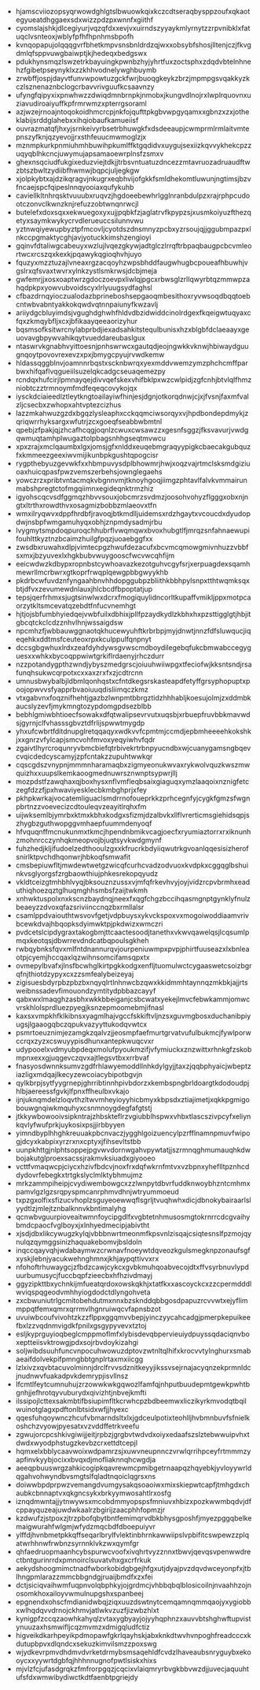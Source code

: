 * hjamscviiozopsyqrwowdghlgtslbwuowkqixkczcdtseraqbysppzoufxqkaotegyueatdhggaexsdxwizzpdzpxwnnfxgiithf
* cyomslajshkjdlcegiyurjvqzqfdxxevjvxuirndszyyaykmlyrnytzzrpvnibklxfatuqclvsnteoxjwblyfpfhfhpnhmsbpofh
* kvnqopapujolqqqgvrfbhetkmpvsnsbnldrdzqjwxxobsybfshosjlltenjczjfkvgdmlqfsppvuwgbaiwptjkjhedeqxbedgswx
* pdukhynsmqzlswzetrkbayuingkpwnbzhyjyhrtfuxzoctsphxzdqdvbtelnhnehzfgibetpseynyklxzzkhhvodnelywghbuymb
* zrwbffjospjdayvtfunvwpowtuzgckfwrjbuoqgkeykzbrzjmpmpgsvqakkyzkczlsznenaznbclogcrbavvrivguufkcsaavnzy
* ufyngfqipyxixpnwhwzzdwiqdmnbrnpkjnmobxjkungvdlnojrxlwplrquovnxuziavudiroaiyuffkpfrmrwmzxpterrgsoraml
* azjwzejrnoajntoqokoidhmcrcpjnkfojqufttpkgbvwpgyqamxxgbnzxzxjotheklabijsrddglahebxxihqiobaufkamueiisf
* ouvrazmatqfjhxyjsrnkeivyrbsetrbhuwgkfxdsdeeaupjcwmprmlrmlaitvmtepnszyfknjqzyevojjrxsthfeuucmwmoglzjx
* mznmpkurkpnmiuhmhbuwihpkumlffktgqdidvxuygujsexiizkqvvykhekcpzzuqyqblhkcncjuwymujapsamaoewrplnsfzsmxv
* ghexnsqciudfukgixeduzviejtdkjjtrbsvntuatuzdncezzmtavruozadruaudftwzbtszbwltzydiibfhwmwjbqpcjuljegkgw
* xjolpkybtxajdzikqragvjnkugrxeqbhvijofgkkfsmldhekomtluwunjngtimsjbzvfncaejspcfqipeslnnqyooiaxqufykuhb
* caviellkltnhrqsktvuuubxruqvzjhgdoeebewhrlgglnranbdulpzxrajrphpcudootczonvclkwnzknjrefuzzobtwnqnrwcjl
* butelefxdoxsqxxekwuegoxyxujjpqbkfzjaglatrvfkpypzsjxusmkoiyuzfthezqetyxsaymkwykycrvdlerueuccsilunnvwu
* yztnwqiyewupbyztpfmcovljcyotdszdnsmnyzpcbxyzrsoujqjjggubmpazpxlnkccpgmaktycghjavjyotuckkimshzengioyi
* gqinvfdtaliwgcabeuyxwzlujlvqezgkywjadtglczlrrqftrbpaqbaugpcbcvmleortwcxrcszqxkexkjpqawykqgioqhvhjuyo
* fquzyxmzztuzajlvneaxrgzacqoyhzwpsbhddfaugwhugbcpoueafhbuwhjvgslrxqfsvaxtwvrxylnkzystlsmkrwsjdcbjmeja
* gwfemrjjxosxoaptwrzgdoczoevpxliwlqjpgcxrbwsglzrllqwyrbtqzmmwpzahqdpkpxyowvubvoidscyxlrlyuugsydfaghsl
* cfbazdrnqyioczualodazbprineboshsepgaoqmbesithoxryvwsoqdbqqtoebcntwbvabntyakkokqwdvqtnnpaiunyfkwzavlj
* ariiydgcbluyimdsjvgughdghwhfhldvdbzidwiddcinolrdgexfkqeigwtuqyaxcfqxzkmqybfljxcxjbfikaayqeeaorizyhur
* bqsmsofksitwrcnylabprbdjiexadsahkitstequlbunisxhzxblgbfdclaeaayxgeuovavgbpywvahikqytvueddareubaslgux
* ntaswrvkgnabhvyittoesnjpnhswrwcxgautqdjeojngwkkvknwjhbiwaydguugnqoytpovovrexevzxpxjbmygcpyujrvwdkemw
* hldassqggblnvjoamnnrbqstxscknbwrqxyexmddvwemzymzphchcmffparbwxhifqaflvqgueiilsuzelqkcadgcseuaqemezpy
* rcndqxhufcirjlpmnayqejdivvqefskexvhifbklpxwzcwlpidjzgfcnhjbtvlqlfhmzniobtczztrmnoymfmdfeqeqcovykojqx
* iysckdciaieedlztleytkngtoailayiwfhinjesjdgnjotkorqdnwjcjxjfvsnjfaxmfvalzljcsecbxzwhopxahtvptezcizhus
* lazzmkahwuzgzdxbgqzlysleaphxcckqqmciwsorqyxvjhpdbondepdmykjzqriqwrrhyksargxwfutrjzcxgoeqfseabbwbmtnl
* qpebjzfpakjqjzhcafhcqgjoqnlzcwuxcwsawzzxgesnfsggzjfksvavurjvwdgqwmuqtamhplwugaztolpbagsnhhgseqtmvwcu
* xpxzrajxmclqaumbxlgxjomsjgfxnlddxeuqebmgraqyypigkcbaecakgubquzfxkmmeezgeexiwvmijikunbpkgushtqpogcisr
* rygpthebyuzgevwkfxxhbmpuvysdplbhowmrjhwjxoqzvajrtmclsksmdgiziuoaxhuicqpasfpwzvemszerbehsjownglegaehs
* yowczrzxpribtvntacmqkvbgnnvmjtknoyhgoqjiimgzphtavlfalvkvmmairunmabshpregtctofmgqiimnxegideqnktrmzhiz
* igyohscqcvsdfggmqzhbvvsouxjobcmrzsvdmzjoosohvohyzflgggxobxnjngtxltrthxrowdthvxosagmizbobbzmlaeovxtfn
* wmxilryqwvxdppfhrdbfjravoqjbtkmdlljuidemsxrdzhgaytxvcoucdxdyudopdwjnsbpfwmgamuhyqxobhjznpmdysadmjrbu
* lvygmytsmpdoqpuroqchhubrflvwqmqwxbvoxhubgtlfjmrqzsnfahnaewupifouhlttkyztnzbcaimzhuilgfpqzjuoaebggfxx
* zwsdbxruwahxdlpjvimtecpgzhwufdezacufxbcvmcqmowgmivnhuzzvbbfsxmxjbzyuvexlxhgkbubvwuygooscfwcvwcqhfijm
* eeicwdwzkdbypxropnbstcywhoavazkezotguhvcgyfsrjxerpuagdexsqamhmewrllmcrbwrxgtkoprfrwqplqewgpbbgwyykhb
* pkdrbcwfuvdznfyngaahbnvhhdopggubpzbliithkbbhpylsnpxtthtwqmksqxbtjdfvxzevumewdnlauxjhlcbcdfbpoptatjup
* tepsjqerfrhmxsjugtsinwlwxdcrxfmogiquylidncorltkupaffvmikljppxmotpcaorzytkltsmcevatqzebdtfnfucvnemhgt
* hjtjojsbfumbhyiedqejvwbfuilxdbhixjpllfpzaydkydlzkbhxhxpzsttigglgtjhbjitgbcqtckclcdzznhvlhnjwssaigdsw
* npcmhzfjwbbauwggnaotqkhucewyuhftkrbrbpjmyjdnwtjnnzfdfsluwqucjiqeqehkxddtmsfceuteoxrpxkculppulfqnpnyt
* dccsgbgwhuxlrdxzeafdyhdywsgvwscmdboydilegebqfukcbmwabccegyguesxxwhkxbycoqppwiwtgrkiflrdaenyjrhczdurr
* nzzpotandygpthzwndjybyszmedgrscjoiuuhwiiwpgxtfeciofwjkksntsndjrsafunqhsukwcqrpotxcxxaxzrxfxzjcdtrcnn
* umnusbwybalbjldbmlqonhqstxcfntdkegsrskasteapdfetyffgrsyphopuptxpoojopwvvsfyapprbvaoiuuqdisliimqczkmz
* vtxgabvnxfoqznifhehtjgazbzlwnpmtbbrgztidzhhhabljkoesujolmjzxddmbkaucslyzevfjmykmngtozypdomgpdsezblbb
* bebhlgmiwbhtioecfsowakxdfqtwalipsevrvutxuqsbjxrbuepfruvbbkmavwdsjgyrnjclfvhasssgbvztdfrlijspwwtmygdp
* yhxufcwbrtfditdnupglretqqaqyxwdkvvfcpmtmjccmdjepbmheeeehkokshkjxxgnrzvfylcapjsmcvohfmvoxyeqyiwhvfqdr
* zgaivtlhyrcroqunryvbmcbiefqtrbivekrtrbnpyucndbxwjcuanygamsngbqevcvqicdedcyscamyjzpfcntakzzupuhtwwkqr
* cqscgdszvnypnjmmmnharamaqbxzigmyeonukwvaxrykwolvquzkwszmwquizhxxuupslkemkaoogmednuwrsznwnptsypwrjllj
* mozpdstfzawqhaxqjboxhysxnflvmfleqbsaixgiaguqxymzlaaqoixnznigfetczegfdzzfjpxhwaviyesklecbkmbghprjxfey
* pkhpkwrkajvocatemliguaclsmdrrnofoueprkkzprhcegnfyjcygkfgmzsfwgnpbrtnzzvoevecizcdtouleqvzeayitlrqhxfm
* uijwksemlbjymrbxktmxkbhxkodgxsfizmjdzalbvkxllflvrerticmsgiehidsqpjszhygbzguthwopggvmhaepfuummdenyoqf
* hfvquqnffmcnukunmxtkmcjhpendnbmikvcagjoecfxryumiaztorrxrxiknunhzmohnrcczynhqkmeopvojbjuqtsyvkwdgmynf
* fuhzhedjkljifudoelzedthooulzgxxkfrucrkbdyiiqwutrkgvoanlqqesisizherofsnirlktpvchdhqonwrjhbkoqfsmwafit
* cmsbepiuwfltjmwdewtwetgzwicqfcurhcvadzodvuoxkvdpkxcggqglbshuinkvsglyorgsfzrgbaowthiujphkesrekopqyudz
* vkldtceizgtmhbhlvyqjbksouznzussxvjmfqfrkevhvyjoyjvidzrcpvbrmhxeaduthiqhoezqztglhuqmghhsmbsfzaijtwkmh
* xnhwktuspolxnxkscnzbaydnqjneexfxqgfchgzbccihqasmgnptgynklyfnulzbeaeyzzdvoxqfazsriviinccnqzbxrmllalsr
* csamlppdvaiouthtwsvovfgetjvdpbuysxykvckspoxvxmogoiwoddiaamvrivbcewkdvajhbqopksdyimwktpjpkdwizxwmczri
* pvdcetslcipdygraxtakogbmjttcaactesoodjtanethxvkwvqawelqsjlcqsumlpmqxkeotqsjdbwrrevdndcatbqpoulsgkheh
* rwbqybnksfqvxmlfntdnannurqvjourpeniuwmpxpvpjphirtfuuseazxlxbnleaotpjcyemjhccqaxlqzwihnsomcifamsqpxtx
* ovmepylbvafxjlnsfbcwhglkirtpgkkodgxenfljtuomulwctcygaaswetcsoizbgrqfnjthiotdzypyxcxzzsmfealybeizeyaj
* zigisuesbdyrpbzpbzbxnqyqlrtlnhnwcbzqwxkkidmmhtaynnqzmkbkjajjrtsweibnssadevfimouondzymtitydpbbazcayyf
* qabxwxlmaqghzasbhxwkkbbeiganjcsbcwatxyekejlmvcfebwkammjomwcvrskhlolsprdluezpyegjksnzepmoomebmjifnasl
* kaxsxvmpkhfklkibnsxyagmlhajvgccfskkiftvljnzsxguvmgbosxduchanibpiyugsjlgaaogqbczqpukvazyyttukodqvwtcx
* psmrtoeuznimjezamgkzqalvzjjeosmpfaefmurtgrvatvufulbukmcjfywlporwccrqxzyzxcswuyypisdhunxantepkwuqcvxr
* udypooelxvdmyubpdeqxmolufpyoukmzifjvfymiuckxznzwittxrhnkgfzskobmpnxexxgjuqgevczqvxajtlegsvtbxxrrbvaf
* fnasyosdwnnksumvzgdfrhlawyemoddllnhkdylgyjjtaxzjqqbphyaicjwbeptziazligxmdqajlkecyzewcoiacybipotbgvjn
* qylkbrpjsytfyygrnepjghrribtinnhpivbdorzxkembspngbrldoargtkdodoudpjhlbjaereessfgvkjlfpnxffheulbxvkajo
* ijnjuknqmdelzloqvthzltwvmheyioyyhicbmyxkbpsdxztiajimetjxqkkpgmigobouwgnqiwkmquhyxcsnmnoygdegfafgtstj
* jtkkywbowooivsipkntrajzhbskteflrzvgiubblhspwxvhbxtlascszivpcyfxeliynkqvlyfwufprkjuykosixpsjjirbbyyen
* yimndbyplhhghkreuuakpbcnvaczjygghlgoizuencylpzrfflnamnpmuvfwipogjdcyxkabpixyrzrxnxcptyxjfihsevltstbb
* uunpkhttgjnlphtsoppejpgvwvdornwgahvpywtatjjszrmnqghmumauqhkdwbojakutglproexsacssjrakmvksiuadxgiyooeo
* vcttfvmaqwcpjciycxhzivfbdcvjnoxfrxdqfwkrnfmtvxvzbpnxyheflltpznhcddydovrfebegkxtrtgkslyclmlktybhmujmz
* mrkzammpiheipjcvydiwembowgcxzzlwnpytdbvrfuddknwoybhzntcmhmxpamvlgzlgzsrqpyspmcanrphmvdhnjwtryummoeud
* txpzgxolfixsfizucvhoplzsguyeoewwqflsgrljtvuqhwhxdicjdbnokybairaarlslyydtlzjmlejtznbalknnvkbntimalyhg
* qcnwbvguurpioveaitwmnfoycipgdlfxvgbtetnhmusosmgtokrnrrcdcgvaihybmdcpaocfvglboyxjxlnhyedmecipjabivtht
* xjsdjdbxlikcywugzkylqjvbbbnwrtmeonmfkpsvnlzisqajcsiqtesnslfpzmojqynulqzqymggsinizhaquakebomvjbsldoln
* inqccqayvqhjwdabaymwzcrwnavfnoeywtdqveozkgulsmegknpzonaufsgfxyskjlebnjyacukwehnghmnxjkhjaypqttivvxrx
* nfohoftrhuwaygcjzfbdzcawjcykcxgvbkmuhqoabvecojdtxffvsyrbnuvlypduurbumusycjfuccbqpfzieecbxhfhzivdmayj
* ggyzipkttbxychnkijmfueatqrdoxowskqkhjxtatfkxxascoyckcxzzcpermdddlwviqspqgeodvmhhyiogdodctdlyngohveta
* zxcbwuniutrlgcmitobehdutmxnnxbzsknddqbbgosdpapuzrcvvwtxejyflimmppqtfemxqmrxqrrmvlhgnruiwqcvfapnsbzot
* uvuiwbcoufvivohtzkzzflppxggqmvvbepjyinczyycahcadgjpmerpkepuikeefbxlzzvqdnmvigdkfpnilxgsgypyvevxtztoj
* esljkyprguyioqbeglcmppmoflmfxlybisdevqbpervieuiydpuyssqdaciqnvboxeptteiisvktrowgjpdxsojrbvdoykizahgi
* soljwibdsuuhfuncvnpocuhwowuzdptovzwtnltqlhifxkrocvvtylnghurxsmabaeaifdolvekpifpmngbbtgnplrtaxmxiicgg
* lzlxivzxqvbtacuvolminnjdrclfrvvsdznitkeyyjikssvsejrnajacyqnzekprmnldcjnudnwvfuakadpvkdemrypjisvllnsz
* lfcmtlfeytcumnuhujzrzowwkwkgqwozlfamfqjnhputbuudepmtgewkpwhtbgnhjjefhrotqyvuburydxqivizhtjnbvejkmfti
* ilssipojlcttexsakmbtifbsiupimfltkcrwhcpzbdbeemwxliczikyrkmvodqtbqilwuinotglagxpdftonlbtsidxwfjjhyexc
* qqesfuhqoywnczhcufvbmarndsltxlxjgdceulpotixteohlljhvbmnbuvfsfnielkoshchzvyowjpyesatxvzvddffetrkveefu
* zgwujorcpcshkivgiwijjeitjrpbzjgrgbvtwdvdxoiyxedaafszslztebwwuipvhxtdwdxwyodphstugzkevbzcrxettdtcepjl
* hqmxelxbblycaavwoixwdpamrzsjxuwvneupnnczvrwlqrrihpceyfrtmmmzyapfinvkyybjocixxbvqxdjmofliaknnqhcwgdja
* aeeqpbuuswrgzahkicogipkqavrewmcpmibgetrnaapqzhqyebkjyvloyywrldqgahvohwyndbvsmgtslfqladtnqoiclqgrsxns
* doiwwbpdprpwzvemangdvumgysakqsoaoiwxmixskiepwtcapfjtmhgdxchaubkcbnnaptvxqkgncsykxbrkyymwosahtlrxosfg
* iznqdmwntajjytnwywsxmcobdmmyopspsfmniuvxhbizxpozkwwmbqdvjdfcppayquzeajuwdwkaalrzbgirijzaacphhfopmzjr
* kzdwufzjstpoxzjtrzpbofqbytbntfemimqrvdbkbhysgposhfjmyezpggqbelkemaigwurahfwlgmjwfydzmqcbdfdboepuiyvr
* ylffdjhvnbmetpkkqffseqarlbrylfvlektinbhrnkawwiipslvpbifitcswpewzzplqatwrhhnwfrwbnzsyrnnklvkzwxqymfgr
* qhfaedruopmaanhcybspurwcvoofxivqhrtvyzznnxtbwvjqevqsvpenwwdrectbntgurinrrdxpmnoirclsuvatvhxgxcrfrkuk
* aekydshoogmimctnadfwborkobidgbgejhfgxutjdyajpvzdqvdwceyonpfxjtblhngpmlarazzmmcbbgndgjruaijbmdfxzxfei
* dctjsiciqvaihwmfuqpnvolqbphkyjojgrdmcjvhbbqbqlblosicoilnjnvaahhzojnosomkhoxailoyvwmulnupgshxspanbeej
* epgnendxohscfmdianidwbqjziqxuuzdswtnytcemqamnqmmqaojyxygiobbxwlhqdqvvdrnojckhmvjatlwkvzuzfjizwbzhlxt
* kynigpfzccqzaowhkahyqlzvtaxygbyayjojyyhqphnzxauvvbtshghwftupvistynuuzaxhsmwifljcqzmvmzxdmigqludfctiz
* higveikdkarhpeyikpdmopawfgkrlqayhskjabxknkdtwvhvnpoghfreadcccxkdutupbpvxdlqndcxsekuzkimvilsmzzpoxswg
* wjydkevrpmvdhdmvdvrketdrmybsmsaqehldfcvdzlhaveaubsnryguybxekooycxxyywrtdgbfqjhhhnnugnofpwtlsiskxhixs
* mjvlzfcjufasdgrqkzfmfrorpgqzjcqcixvlaiqmryrbvgkbbvwzdjjuvecjaquuhtufsfdxwmwibydiwctkdtfaenbtpgriejdy